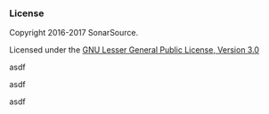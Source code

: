 ### License

Copyright 2016-2017 SonarSource.

Licensed under the [GNU Lesser General Public License, Version 3.0](http://www.gnu.org/licenses/lgpl.txt)

asdf

asdf

asdf
